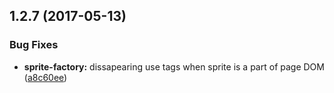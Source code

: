 <a name="1.2.7"></a>
## 1.2.7 (2017-05-13)


### Bug Fixes

* **sprite-factory:** dissapearing use tags when sprite is a part of page DOM ([a8c60ee](https://github.com/kisenka/svg-baker/commit/a8c60ee))



